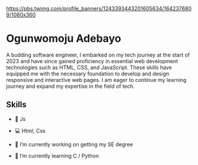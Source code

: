 https://pbs.twimg.com/profile_banners/1243393443201605634/1642376809/1080x360

# Ogunwomoju Adebayo

A budding software engineer, I embarked on my tech journey at the start of 2023 and have since gained proficiency in essential web development technologies such as HTML, CSS, and JavaScript. These skills have equipped me with the necessary foundation to develop and design responsive and interactive web pages. I am eager to continue my learning journey and expand my expertise in the field of tech.

## Skills 

* 📱 Js

* 💻 Html, Css

- 🔭 I’m currently working on getting my SE degree 

- 🌱 I’m currently learning C / Python  














